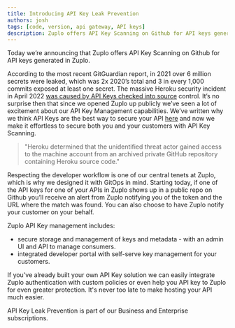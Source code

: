 ```yaml
---
title: Introducing API Key Leak Prevention
authors: josh
tags: [code, version, api gateway, API keys]
description: Zuplo offers API Key Scanning on Github for API keys generated in Zuplo. API Key Leak Prevention is part of our Business and Enterprise subscriptions.
---
```


Today we’re announcing that Zuplo offers API Key Scanning on Github for API keys generated in Zuplo.

According to the most recent GitGuardian report, in 2021 over 6 million secrets were leaked, which was 2x 2020’s total and 3 in every 1,000 commits exposed at least one secret. The massive Heroku security incident in April 2022 [was caused by API Keys checked into source](https://blog.heroku.com/april-2022-incident-review) control. It’s no surprise then that since we opened Zuplo up publicly we’ve seen a lot of excitement about our API Key Management capabilities. We’ve written why we think API Keys are the best way to secure your API [here](https://zuplo.com/blog/2022/05/03/you-should-be-using-api-keys/) and now we make it effortless to secure both you and your customers with API Key Scanning.

> "Heroku determined that the unidentified threat actor gained access to the machine account from an archived private GitHub repository containing Heroku source code."

Respecting the developer workflow is one of our central tenets at Zuplo, which is why we designed it with GitOps in mind. Starting today, if one of the API keys for one of your APIs in Zuplo shows up in a public repo on Github you’ll receive an alert from Zuplo notifying you of the token and the URL where the match was found. You can also choose to have Zuplo notify your customer on your behalf.

Zuplo API Key management includes:

- secure storage and management of keys and metadata - with an admin UI and API to manage consumers.
- integrated developer portal with self-serve key management for your customers.

If you've already built your own API Key solution we can easily integrate Zuplo authentication with custom policies or even help you API key to Zuplo for even greater protection. It's never too late to make hosting your API much easier.

API Key Leak Prevention is part of our Business and Enterprise subscriptions.
